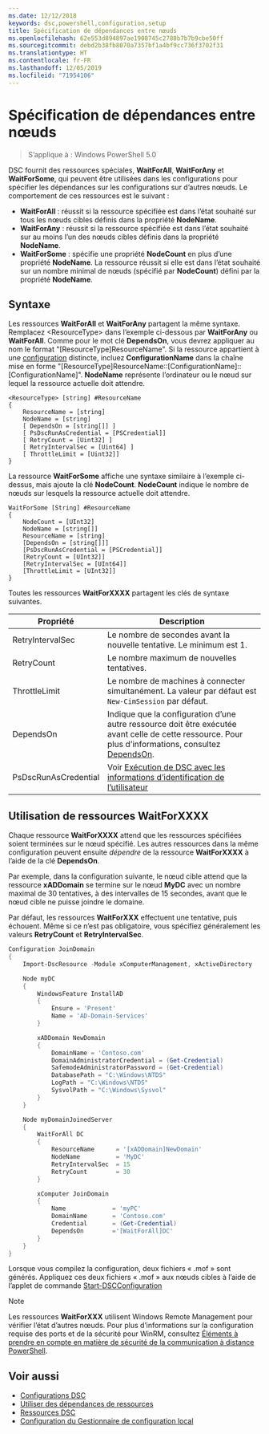 ```yaml
---
ms.date: 12/12/2018
keywords: dsc,powershell,configuration,setup
title: Spécification de dépendances entre nœuds
ms.openlocfilehash: 62e553d894897ae1908745c2788b7b7b9cbe50ff
ms.sourcegitcommit: debd2b38fb8070a7357bf1a4bf9cc736f3702f31
ms.translationtype: HT
ms.contentlocale: fr-FR
ms.lasthandoff: 12/05/2019
ms.locfileid: "71954106"
---
```

# <a name="specifying-cross-node-dependencies"></a>Spécification de dépendances entre nœuds

> S’applique à : Windows PowerShell 5.0

DSC fournit des ressources spéciales, **WaitForAll**, **WaitForAny** et **WaitForSome**, qui peuvent être utilisées dans les configurations pour spécifier les dépendances sur les configurations sur d’autres nœuds. Le comportement de ces ressources est le suivant :

- **WaitForAll** : réussit si la ressource spécifiée est dans l’état souhaité sur tous les nœuds cibles définis dans la propriété **NodeName**.
- **WaitForAny** : réussit si la ressource spécifiée est dans l’état souhaité sur au moins l’un des nœuds cibles définis dans la propriété **NodeName**.
- **WaitForSome** : spécifie une propriété **NodeCount** en plus d’une propriété **NodeName**. La ressource réussit si elle est dans l’état souhaité sur un nombre minimal de nœuds (spécifié par **NodeCount**) défini par la propriété **NodeName**.

## <a name="syntax"></a>Syntaxe

Les ressources **WaitForAll** et **WaitForAny** partagent la même syntaxe. Remplacez \<ResourceType\> dans l’exemple ci-dessous par **WaitForAny** ou **WaitForAll**.
Comme pour le mot clé **DependsOn**, vous devrez appliquer au nom le format "[ResourceType]ResourceName". Si la ressource appartient à une [configuration](configurations.md) distincte, incluez **ConfigurationName** dans la chaîne mise en forme "[ResourceType]ResourceName::[ConfigurationName]::[ConfigurationName]". **NodeName** représente l’ordinateur ou le nœud sur lequel la ressource actuelle doit attendre.

```
<ResourceType> [string] #ResourceName
{
    ResourceName = [string]
    NodeName = [string]
    [ DependsOn = [string[]] ]
    [ PsDscRunAsCredential = [PSCredential]]
    [ RetryCount = [Uint32] ]
    [ RetryIntervalSec = [Uint64] ]
    [ ThrottleLimit = [Uint32]]
}
```

La ressource **WaitForSome** affiche une syntaxe similaire à l’exemple ci-dessus, mais ajoute la clé **NodeCount**. **NodeCount** indique le nombre de nœuds sur lesquels la ressource actuelle doit attendre.

```
WaitForSome [String] #ResourceName
{
    NodeCount = [UInt32]
    NodeName = [string[]]
    ResourceName = [string]
    [DependsOn = [string[]]]
    [PsDscRunAsCredential = [PSCredential]]
    [RetryCount = [UInt32]]
    [RetryIntervalSec = [UInt64]]
    [ThrottleLimit = [UInt32]]
}
```

Toutes les ressources **WaitForXXXX** partagent les clés de syntaxe suivantes.

|Propriété|  Description   |
|---------|---------------------|
| RetryIntervalSec| Le nombre de secondes avant la nouvelle tentative. Le minimum est 1.|
| RetryCount| Le nombre maximum de nouvelles tentatives.|
| ThrottleLimit| Le nombre de machines à connecter simultanément. La valeur par défaut est `New-CimSession` par défaut.|
| DependsOn | Indique que la configuration d’une autre ressource doit être exécutée avant celle de cette ressource. Pour plus d’informations, consultez [DependsOn](resource-depends-on.md).|
| PsDscRunAsCredential | Voir [Exécution de DSC avec les informations d’identification de l’utilisateur](./runAsUser.md) |

## <a name="using-waitforxxxx-resources"></a>Utilisation de ressources WaitForXXXX

Chaque ressource **WaitForXXXX** attend que les ressources spécifiées soient terminées sur le nœud spécifié.
Les autres ressources dans la même configuration peuvent ensuite *dépendre* de la ressource **WaitForXXXX** à l’aide de la clé **DependsOn**.

Par exemple, dans la configuration suivante, le nœud cible attend que la ressource **xADDomain** se termine sur le nœud **MyDC** avec un nombre maximal de 30 tentatives, à des intervalles de 15 secondes, avant que le nœud cible ne puisse joindre le domaine.

Par défaut, les ressources **WaitForXXX** effectuent une tentative, puis échouent. Même si ce n’est pas obligatoire, vous spécifiez généralement les valeurs **RetryCount** et **RetryIntervalSec**.

```powershell
Configuration JoinDomain
{
    Import-DscResource -Module xComputerManagement, xActiveDirectory

    Node myDC
    {
        WindowsFeature InstallAD
        {
            Ensure = 'Present'
            Name = 'AD-Domain-Services'
        }

        xADDomain NewDomain
        {
            DomainName = 'Contoso.com'
            DomainAdministratorCredential = (Get-Credential)
            SafemodeAdministratorPassword = (Get-Credential)
            DatabasePath = "C:\Windows\NTDS"
            LogPath = "C:\Windows\NTDS"
            SysvolPath = "C:\Windows\Sysvol"
        }
    }

    Node myDomainJoinedServer
    {
        WaitForAll DC
        {
            ResourceName      = '[xADDomain]NewDomain'
            NodeName          = 'MyDC'
            RetryIntervalSec  = 15
            RetryCount        = 30
        }

        xComputer JoinDomain
        {
            Name             = 'myPC'
            DomainName       = 'Contoso.com'
            Credential       = (Get-Credential)
            DependsOn        ='[WaitForAll]DC'
        }
    }
}
```

Lorsque vous compilez la configuration, deux fichiers « .mof » sont générés. Appliquez ces deux fichiers « .mof » aux nœuds cibles à l’aide de l’applet de commande [Start-DSCConfiguration](/powershell/module/psdesiredstateconfiguration/start-dscconfiguration)

> [!NOTE]
> Les ressources **WaitForXXX** utilisent Windows Remote Management pour vérifier l’état d’autres nœuds.
> Pour plus d’informations sur la configuration requise des ports et de la sécurité pour WinRM, consultez [Éléments à prendre en compte en matière de sécurité de la communication à distance PowerShell](/powershell/scripting/learn/remoting/winrmsecurity?view=powershell-6).

## <a name="see-also"></a>Voir aussi

- [Configurations DSC](configurations.md)
- [Utiliser des dépendances de ressources](resource-depends-on.md)
- [Ressources DSC](../resources/resources.md)
- [Configuration du Gestionnaire de configuration local](../managing-nodes/metaConfig.md)
